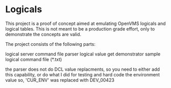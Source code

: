# Logicals

This project is a proof of concept aimed at emulating OpenVMS logicals and logical tables.
This is not meant to be a production grade effort, only to demonstrate the concepts are valid.

The project consists of the following parts:

logical server
command file parser
logical value get demonstrator
sample logical command file (*.txt)

the parser does not do DCL value replacments, so you need to either add this capability, or do what I did for testing and hard code the environment value
so, 'CUR_ENV' was replaced with DEV_00423